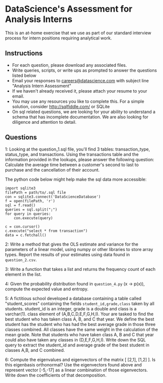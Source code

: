 
DataScience's Assessment for Analysis Interns
================================

This is an at-home exercise that we use as part of our standard interview process for intern positions requiring analytical work.

## Instructions

* For each question, please download any associated files. 
* Write queries, scripts, or write ups as prompted to answer the questions listed below
* Email your responses to careers@datascience.com with subject line "Analysis Intern Assessment"
* If we haven't already received it, please attach your resume to your email.
* You may use any resources you like to complete this.  For a simple solution, consider http://sqlfiddle.com/ or SQLite
* On sql related questions, we are looking for your ability to understand a schema that has incomplete documentation. We are also looking for diligence and attention to detail.

## Questions

1: Looking at the question_1.sql file, you'll find 3 tables: transaction_type, status_type, and transactions. Using the transactions table and the information provided in the lookups, please answer the following question: Calculate the average time between a customer's second to last to purchase and the cancellation of their account.

The python code below might help make the sql data more accessible:

```
import sqlite3
filePath = path/to/.sql file
con = sqlite3.connect('DataScienceDatabase')
f = open(filePath, 'r')
sql = f.read() 
queries = sql.split(";")
for query in queries:
    con.execute(query)

c = con.cursor()
c.execute("select * from transaction")
data = c.fetchall()
```


2: Write a method that gives the OLS estimate and variance for the parameters of a linear model, using numpy or other libraries to store array types. Report the results of your estimates using data found in `question_2.csv`.

3: Write a function that takes a list and returns the frequency count of each element in the list.

4: Given the probability distribution found in `question_4.py` (x -> p(x)), compute the expected value and entropy.

5: A fictitious school developed a database containing a table called "student_scores" containing the fields `student_id,grade,class` taken by all students. student_id is an integer, grade is a double and class is a varchar(1). class element of (A,B,C,D,E,F,G,H,I). Your are tasked to find the best student who has taken class A, B, and C that year. We define the best student has the student who has had the best average grade in those three classes combined. All classes have the same weight in the calculation of the mean grade. Note that students who have taken class A, B and C that year could also have taken any classes in (D,E,F,G,H,I). Write down the SQL query to extract the student_id and average grade of the best student in classes A,B, and C combined.  

6: Compute the eigenvalues and eigenvectors of the matrix [ [2,1], [1,2] ]. Is this eigenbasis orthonormal? Use the eigenvectors found above and represent vector [-5,-17] as a linear combination of those eigenvectors. Write down the coefficients of that decomposition.




